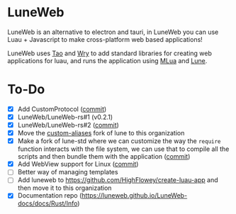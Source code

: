# LuneWeb

LuneWeb is an alternative to electron and tauri, in LuneWeb you can use Luau + Javascript to make cross-platform web based applications!

LuneWeb uses [Tao](https://github.com/tauri-apps/tao) and [Wry](https://github.com/tauri-apps/wry) to add standard libraries for creating web applications for luau, and runs the application using [MLua](https://github.com/mlua-rs/mlua) and [Lune](https://github.com/lune-org/lune).

# To-Do

- [x] Add CustomProtocol ([commit](https://github.com/LuneWeb/LuneWeb-rs/commit/09cd20c6892b78a24d45630ec31739a590d75d20))
- [x] LuneWeb/LuneWeb-rs#1 (v0.2.1)
- [x] LuneWeb/LuneWeb-rs#2 ([commit](https://github.com/LuneWeb/LuneWeb-rs/commit/f4e1b3b3afd8f9b48942b633bb7e783954cf3d76))
- [x] Move the [custom-aliases](https://github.com/HighFlowey/luneweb/tree/custom-aliases) fork of lune to this organization
- [x] Make a fork of lune-std where we can customize the way the `require` function interacts with the file system, we can use that to compile all the scripts and then bundle them with the application ([commit](https://github.com/LuneWeb/lune/commit/2e5b4270a3ef08f42a1eb47779b4972bd57bd667))
- [x] Add WebView support for Linux ([commit](https://github.com/LuneWeb/LuneWeb-rs/commit/b7efd57c9be92f78f975007d58d18a140380ebc5))
- [ ] Better way of managing templates
- [ ] Add luneweb to https://github.com/HighFlowey/create-luau-app and then move it to this organization
- [x] Documentation repo (https://luneweb.github.io/LuneWeb-docs/docs/Rust/Info)
